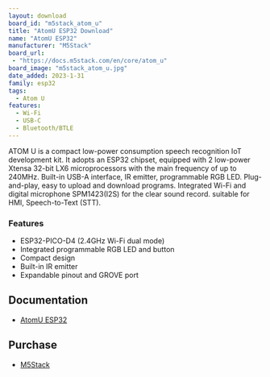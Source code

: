 ```yaml
---
layout: download
board_id: "m5stack_atom_u"
title: "AtomU ESP32 Download"
name: "AtomU ESP32"
manufacturer: "M5Stack"
board_url:
 - "https://docs.m5stack.com/en/core/atom_u"
board_image: "m5stack_atom_u.jpg"
date_added: 2023-1-31
family: esp32
tags:
  - Atom U
features:
  - Wi-Fi
  - USB-C
  - Bluetooth/BTLE
---
```


ATOM U is a compact low-power consumption speech recognition IoT development kit. It adopts an ESP32 chipset, equipped with 2 low-power Xtensa 32-bit LX6 microprocessors with the main frequency of up to 240MHz. Built-in USB-A interface, IR emitter, programmable RGB LED. Plug-and-play, easy to upload and download programs. Integrated Wi-Fi and digital microphone SPM1423(I2S) for the clear sound record. suitable for HMI, Speech-to-Text (STT).

### Features
- ESP32-PICO-D4 (2.4GHz Wi-Fi dual mode)
- Integrated programmable RGB LED and button
- Compact design
- Built-in IR emitter
- Expandable pinout and GROVE port

## Documentation

* [AtomU ESP32](https://docs.m5stack.com/en/core/atom_u)

## Purchase

* [M5Stack](https://shop.m5stack.com/collections/m5-controllers/products/atomu-esp32-development-kit-with-usb-a)